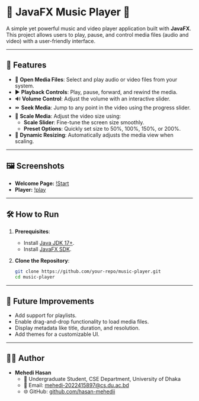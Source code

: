 # 🎵 JavaFX Music Player 🎥

A simple yet powerful music and video player application built with **JavaFX**. This project allows users to play, pause, and control media files (audio and video) with a user-friendly interface. 

---

## 🌟 Features

- 📂 **Open Media Files**: Select and play audio or video files from your system.
- ▶️ **Playback Controls**: Play, pause, forward, and rewind the media.
- 🔊 **Volume Control**: Adjust the volume with an interactive slider.
- ⏩ **Seek Media**: Jump to any point in the video using the progress slider.
- 📐 **Scale Media**: Adjust the video size using:
  - **Scale Slider**: Fine-tune the screen size smoothly.
  - **Preset Options**: Quickly set size to 50%, 100%, 150%, or 200%.
- 🔄 **Dynamic Resizing**: Automatically adjusts the media view when scaling.

---

## 🖼️ Screenshots
 - **Welcome Page:**
     [!Start](images/start.png)
- **Player:**
     [!play](images/play.png)
   
---

## 🛠️ How to Run

1. **Prerequisites**:
   - Install [Java JDK 17+](https://www.oracle.com/java/technologies/javase-jdk17-downloads.html).
   - Install [JavaFX SDK](https://openjfx.io/).
   
2. **Clone the Repository**:
   ```bash
   git clone https://github.com/your-repo/music-player.git
   cd music-player
   
---

## 🚀 Future Improvements
   - Add support for playlists.
   - Enable drag-and-drop functionality to load media files.
   - Display metadata like title, duration, and resolution.
   - Add themes for a customizable UI.

---

## 🧑‍💻 Author
   - **Mehedi Hasan**
      - 🏫 Undergraduate Student, CSE Department, University of Dhaka
      - 📧 Email: [mehedi-2022415897@cs.du.ac.bd](mailto:mehedi-2022415897@cs.du.ac.bd)
      - 🌐 GitHub: [github.com/hasan-mehedii](https://github.com/hasan-mehedii)
   

   
